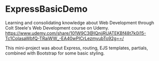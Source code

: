 # ExpressBasicDemo

Learning and consolidating knowledge about Web Development through Colt Steele's Web Development course on Udemy. 
https://www.udemy.com/share/101W9C3@IQnjjRUATEKBf48t7k0i15-Tc1CoIasaWbfQ-TRaiWW_-EA40wPICrLezmyubTo92g==/

This mini-project was about Express, routing, EJS templates, partials, combined with Bootstrap for some basic styling. 

